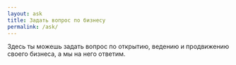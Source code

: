 ```yaml
---
layout: ask
title: Задать вопрос по бизнесу
permalink: /ask/
---
```


Здесь ты можешь задать вопрос по открытию, ведению и продвижению своего бизнеса, а мы на него ответим.